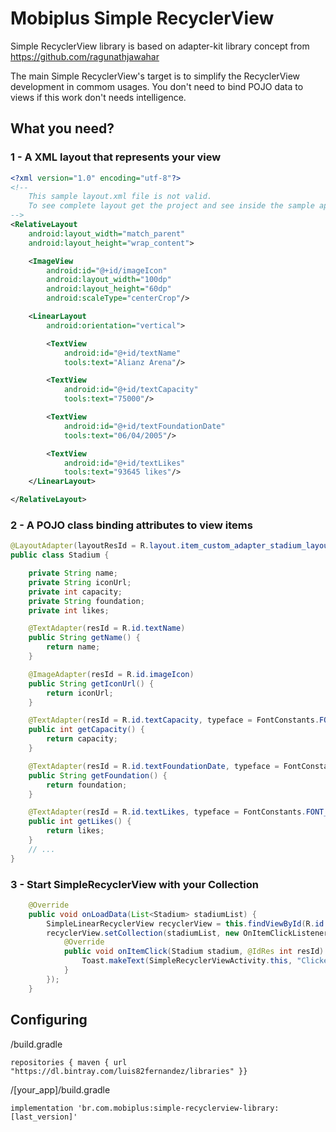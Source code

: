# Mobiplus Simple RecyclerView
Simple RecyclerView library is based on adapter-kit library concept from https://github.com/ragunathjawahar

The main Simple RecyclerView's target is to simplify the RecyclerView development in commom usages.
You don't need to bind POJO data to views if this work don't needs intelligence.

## What you need?

### 1 - A XML layout that represents your view

```xml
<?xml version="1.0" encoding="utf-8"?>
<!--
    This sample layout.xml file is not valid.
    To see complete layout get the project and see inside the sample app.
-->
<RelativeLayout
    android:layout_width="match_parent"
    android:layout_height="wrap_content">

    <ImageView
        android:id="@+id/imageIcon"
        android:layout_width="100dp"
        android:layout_height="60dp"
        android:scaleType="centerCrop"/>

    <LinearLayout
        android:orientation="vertical">

        <TextView
            android:id="@+id/textName"
            tools:text="Alianz Arena"/>

        <TextView
            android:id="@+id/textCapacity"
            tools:text="75000"/>

        <TextView
            android:id="@+id/textFoundationDate"
            tools:text="06/04/2005"/>

        <TextView
            android:id="@+id/textLikes"
            tools:text="93645 likes"/>
    </LinearLayout>

</RelativeLayout>
```

### 2 - A POJO class binding attributes to view items

```java
@LayoutAdapter(layoutResId = R.layout.item_custom_adapter_stadium_layout)
public class Stadium {

    private String name;
    private String iconUrl;
    private int capacity;
    private String foundation;
    private int likes;

    @TextAdapter(resId = R.id.textName)
    public String getName() {
        return name;
    }

    @ImageAdapter(resId = R.id.imageIcon)
    public String getIconUrl() {
        return iconUrl;
    }

    @TextAdapter(resId = R.id.textCapacity, typeface = FontConstants.FONT_ROBOTO_LIGHT)
    public int getCapacity() {
        return capacity;
    }

    @TextAdapter(resId = R.id.textFoundationDate, typeface = FontConstants.FONT_ROBOTO_LIGHT)
    public String getFoundation() {
        return foundation;
    }

    @TextAdapter(resId = R.id.textLikes, typeface = FontConstants.FONT_ROBOTO_LIGHT)
    public int getLikes() {
        return likes;
    }
    // ...
}
```

### 3 - Start SimpleRecyclerView with your Collection

```java
    @Override
    public void onLoadData(List<Stadium> stadiumList) {
        SimpleLinearRecyclerView recyclerView = this.findViewById(R.id.recyclerView);
        recyclerView.setCollection(stadiumList, new OnItemClickListener<Stadium>() {
            @Override
            public void onItemClick(Stadium stadium, @IdRes int resId) {
                Toast.makeText(SimpleRecyclerViewActivity.this, "Clicked item: " + stadium.getName(), Toast.LENGTH_SHORT).show();
            }
        });
    }
```
## Configuring

/build.gradle

`repositories { maven { url  "https://dl.bintray.com/luis82fernandez/libraries" }}`

/[your_app]/build.gradle

`implementation 'br.com.mobiplus:simple-recyclerview-library:[last_version]'`
